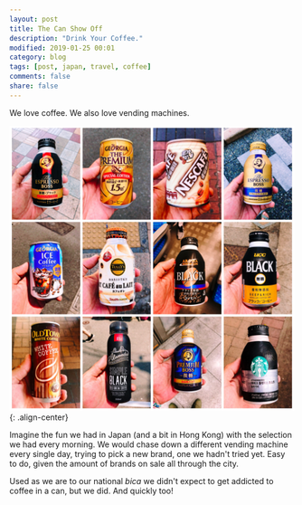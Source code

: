 ```yaml
---
layout: post
title: The Can Show Off
description: "Drink Your Coffee."
modified: 2019-01-25 00:01
category: blog
tags: [post, japan, travel, coffee]
comments: false
share: false
---
```


We love coffee. We also love vending machines.  

![theCanShowOff](https://raw.githubusercontent.com/mrBatsu/blog/master/docs/images/theCanShowOff.jpg){: .align-center}

Imagine the fun we had in Japan (and a bit in Hong Kong) with the selection we had every morning. We would chase down a different vending machine every single day, trying to pick a new brand, one we hadn't tried yet. Easy to do, given the amount of brands on sale all through the city.  

Used as we are to our national _bica_ we didn't expect to get addicted to coffee in a can, but we did. And quickly too!
